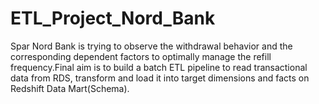 # ETL_Project_Nord_Bank
Spar Nord Bank is trying to observe the withdrawal behavior and the corresponding dependent factors to optimally manage the refill frequency.Final aim is to build a batch ETL pipeline to read transactional data from RDS, transform and load it into target dimensions and facts on Redshift Data Mart(Schema).
